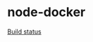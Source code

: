 # node-docker
[Build status](https://app.travis-ci.com/asalguero89/test-node.svg?token=WWzJawzcS3hYPpzejfLT&branch=main)
